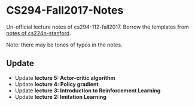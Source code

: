 # CS294-Fall2017-Notes

Un-official lecture notes of cs294-112-fall2017. Borrow the templates from [notes of cs224n-stanford](https://github.com/stanfordnlp/cs224n-winter17-notes).

Note: there may be tones of typos in the notes.

## Update

* Update **lecture 5: Actor-critic algorithm**
* Update **lecture 4: Policy gradient**
* Update **lecture 3: Introduction to Reinforcement Learning**
* Update **lecture 2: Imitation Learning**
